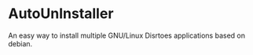 # AutoUnInstaller
An easy way to install multiple GNU/Linux Disrtoes applications based on debian. 
